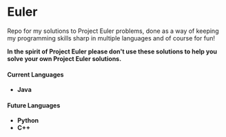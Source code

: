 # Euler
Repo for my solutions to Project Euler problems, done as a way of keeping my programming skills sharp in multiple languages and of course for fun!

<b> In the spirit of Project Euler please don't use these solutions to help you solve your own Project Euler solutions.
#### Current Languages
* Java

#### Future Languages
* Python
* C++
